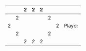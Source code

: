
|     |     |  2  |  2  |  2  |     |     |        |
| :-: | :-: | :-: | :-: | :-: | :-: | :-: | :----: |
|     |  2  |     |     |     |  2  |     |        |
|  2  |     |     |     |     |     |  2  | Player |
|     |  2  |     |     |     |  2  |     |        |
|     |     |  2  |  2  |  2  |     |     |        |